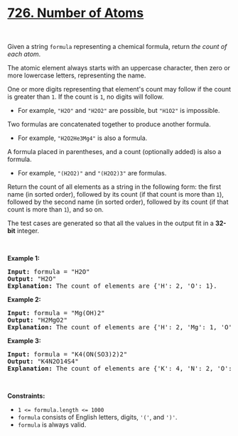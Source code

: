 # <a class="no-underline hover:text-blue-s dark:hover:text-dark-blue-s truncate cursor-text whitespace-normal hover:!text-[inherit]" href="https://leetcode.com/problems/number-of-atoms/" target="_blank">726. Number of Atoms</a>

<p>&nbsp;</p><p>Given a string <code>formula</code> representing a chemical formula, return <em>the count of each atom</em>.</p>

<p>The atomic element always starts with an uppercase character, then zero or more lowercase letters, representing the name.</p>

<p>One or more digits representing that element's count may follow if the count is greater than <code>1</code>. If the count is <code>1</code>, no digits will follow.</p>

<ul>
	<li>For example, <code>"H2O"</code> and <code>"H2O2"</code> are possible, but <code>"H1O2"</code> is impossible.</li>
</ul>

<p>Two formulas are concatenated together to produce another formula.</p>

<ul>
	<li>For example, <code>"H2O2He3Mg4"</code> is also a formula.</li>
</ul>

<p>A formula placed in parentheses, and a count (optionally added) is also a formula.</p>

<ul>
	<li>For example, <code>"(H2O2)"</code> and <code>"(H2O2)3"</code> are formulas.</li>
</ul>

<p>Return the count of all elements as a string in the following form: the first name (in sorted order), followed by its count (if that count is more than <code>1</code>), followed by the second name (in sorted order), followed by its count (if that count is more than <code>1</code>), and so on.</p>

<p>The test cases are generated so that all the values in the output fit in a <strong>32-bit</strong> integer.</p>

<p>&nbsp;</p>
<p><strong class="example">Example 1:</strong></p>

<pre><strong>Input:</strong> formula = "H2O"
<strong>Output:</strong> "H2O"
<strong>Explanation:</strong> The count of elements are {'H': 2, 'O': 1}.
</pre>

<p><strong class="example">Example 2:</strong></p>

<pre><strong>Input:</strong> formula = "Mg(OH)2"
<strong>Output:</strong> "H2MgO2"
<strong>Explanation:</strong> The count of elements are {'H': 2, 'Mg': 1, 'O': 2}.
</pre>

<p><strong class="example">Example 3:</strong></p>

<pre><strong>Input:</strong> formula = "K4(ON(SO3)2)2"
<strong>Output:</strong> "K4N2O14S4"
<strong>Explanation:</strong> The count of elements are {'K': 4, 'N': 2, 'O': 14, 'S': 4}.
</pre>

<p>&nbsp;</p>
<p><strong>Constraints:</strong></p>

<ul>
	<li><code>1 &lt;= formula.length &lt;= 1000</code></li>
	<li><code>formula</code> consists of English letters, digits, <code>'('</code>, and <code>')'</code>.</li>
	<li><code>formula</code> is always valid.</li>
</ul>
